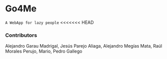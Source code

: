 # Go4Me
```A WebApp for lazy people```
<<<<<<< HEAD

### Contributors

Alejandro Garau Madrigal, Jesús Parejo Aliaga, Alejandro Megías Mata, Raúl Morales Perujo,
Mario, Pedro Gallego
